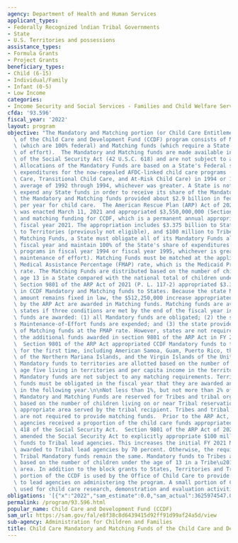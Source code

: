 ```yaml
---
agency: Department of Health and Human Services
applicant_types:
- Federally Recognized lndian Tribal Governments
- State
- U.S. Territories and possessions
assistance_types:
- Formula Grants
- Project Grants
beneficiary_types:
- Child (6-15)
- Individual/Family
- Infant (0-5)
- Low Income
categories:
- Income Security and Social Services - Families and Child Welfare Services
cfda: '93.596'
fiscal_year: '2022'
layout: program
objective: "The Mandatory and Matching portion (or Child Care Entitlement or CCE)\
  \ of the Child Care and Development Fund (CCDF) program consists of Mandatory funds\
  \ (which are 100% federal) and Matching funds (which require a State match and maintenance\
  \ of effort).  The Mandatory and Matching funds are made available in section 418\
  \ of the Social Security Act (42 U.S.C. 618) and are not subject to annual appropriations.\
  \ Allocations of the Mandatory Funds are based on a State's Federal share of the\
  \ expenditures for the now-repealed AFDC-linked child care programs (AFDC/JOBS Child\
  \ Care, Transitional Child Care, and At-Risk Child Care) in 1994 or 1995, or the\
  \ average of 1992 through 1994, whichever was greater. A State is not required to\
  \ expend any State funds in order to receive its share of the Mandatory Funds. Previously,\
  \ the Mandatory and Matching funds provided about $2.9 billion in federal funding\
  \ per year for child care.  The American Rescue Plan (ARP) Act of 2021 (P. L. 117-2)\
  \ was enacted March 11, 2021 and appropriated $3,550,000,000 (Section 9801) in mandatory\
  \ and matching funding for CCDF, which is a permanent annual appropriation effective\
  \ fiscal year 2021. The appropriation includes $3.375 billion to States, $75 million\
  \ to Territories (previously not eligible), and $100 million to Tribes. \n To access\
  \ Matching Funds, a State must obligate all of its Mandatory Funds allotted in a\
  \ fiscal year and maintain 100% of the State's share of expenditures for the former\
  \ programs in fiscal year 1994 or fiscal year 1995, whichever is greater (i.e.,\
  \ maintenance of effort). Matching Funds must be matched at the applicable Federal\
  \ Medical Assistance Percentage (FMAP) rate, which is the Medicaid Program matching\
  \ rate. The Matching Funds are distributed based on the number of children under\
  \ age 13 in a State compared with the national total of children under age 13. \
  \ Section 9801 of the ARP Act of 2021 (P. L. 117-2) appropriated $3.375 billion\
  \ in CCDF Mandatory and Matching funds to States. Because the state Mandatory fund\
  \ amount remains fixed in law, the $512,250,000 increase appropriated to states\
  \ by the ARP Act are awarded in Matching funds. Matching funds are available to\
  \ states if three conditions are met by the end of the fiscal year in which the\
  \ funds are awarded: (1) all Mandatory funds are obligated; (2) the state\u2019\
  s Maintenance-of-Effort funds are expended; and (3) the state provides its share\
  \ of Matching funds at the FMAP rate. However, states are not required to match\
  \ the additional funds awarded in section 9801 of the ARP Act in FY 2021 or FY 2022.\
  \  Section 9801 of the ARP Act appropriated CCDF Mandatory funds to territories\
  \ for the first time, including American Samoa, Guam, Puerto Rico, the Commonwealth\
  \ of the Northern Mariana Islands, and the Virgin Islands of the United States.\
  \ Mandatory funds to territories are allotted based on the number of children under\
  \ age five living in territories and per capita income in the territories. Territory\
  \ Mandatory funds are not subject to any matching requirements. Territory Mandatory\
  \ funds must be obligated in the fiscal year that they are awarded and liquidated\
  \ in the following year.\n\nNot less than 1%, but not more than 2% of the total\
  \ Mandatory and Matching Funds are reserved for Tribes and tribal organizations\
  \ based on the number of children living on or near Tribal reservations or other\
  \ appropriate area served by the tribal recipient. Tribes and tribal organizations\
  \ are not required to provide matching funds.  Prior to the ARP Act, Tribal lead\
  \ agencies received a proportion of the child care funds appropriated under Section\
  \ 418 of the Social Security Act.  Section 9801 of the ARP Act of 2021 (P. L. 117-2)\
  \ amended the Social Security Act to explicitly appropriate $100 million in Mandatory\
  \ funds to Tribal lead agencies. This increases the initial FY 2021 Mandatory funds\
  \ awarded to Tribal lead agencies by 70 percent. Otherwise, the requirements for\
  \ Tribal Mandatory funds remain the same. Mandatory funds to Tribes are allocated\
  \ based on the number of children under the age of 13 in a Tribe\u2019s service\
  \ area. In addition to the block grants to States, Territories and Tribes, a small\
  \ portion of the CCDF is used by the Office of Child Care to provide technical assistance\
  \ to lead agencies on administering the program. A small portion of CCDF is also\
  \ used for child care research, demonstration and evaluation activities."
obligations: '[{"x":"2022","sam_estimate":0.0,"sam_actual":3625974547.0,"usa_spending_actual":2099385752.6},{"x":"2023","sam_estimate":3550000000.0,"sam_actual":0.0,"usa_spending_actual":3326920295.05},{"x":"2024","sam_estimate":3550000000.0,"sam_actual":0.0,"usa_spending_actual":0.0}]'
permalink: /program/93.596.html
popular_name: Child Care and Development Fund (CCDF)
sam_url: https://sam.gov/fal/e8f38c8d6439415d92ff91d99af24a5d/view
sub-agency: Administration for Children and Families
title: Child Care Mandatory and Matching Funds of the Child Care and Development Fund
---
```

